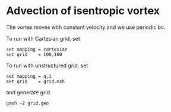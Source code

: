 # Advection of isentropic vortex

The vortex moves with constant velocity and we use periodic bc.

To run with Cartesian grid, set

```text
set mapping = cartesian
set grid    = 100,100
```

To run with unstructured grid, set

```text
set mapping = q,1
set grid    = grid.msh
```

and generate grid

```shell
gmsh -2 grid.geo
```
